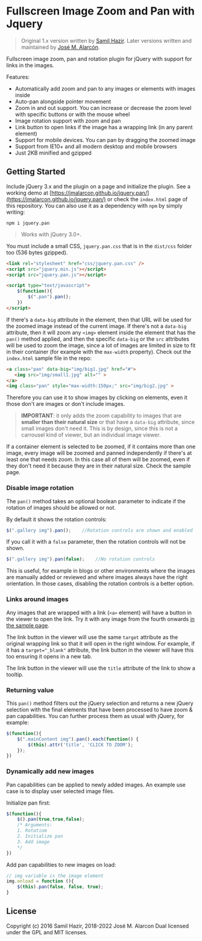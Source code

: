 # Fullscreen Image Zoom and Pan with Jquery

>Original 1.x version written by [Samil Hazir](https://github.com/saplumbaga). Later versions written and maintained by [José M. Alarcón](https://github.com/jmalarcon).

Fullscreen image zoom, pan and rotation plugin for jQuery with support for links in the images.

Features:

- Automatically add zoom and pan to any images or elements with images inside
- Auto-pan alongside pointer movement
- Zoom in and out support. You can increase or decrease the zoom level with specific buttons or with the mouse wheel
- Image rotation support with zoom and pan
- Link button to open links if the image has a wrapping link (in any parent element)
- Support for mobile devices. You can pan by dragging the zoomed image
- Support from IE10+ and all modern desktop and mobile browsers
- Just 2KB minified and gzipped

## Getting Started

Include jQuery 3.x and the plugin on a page and initialize the plugin. See a working demo at [https://jmalarcon.github.io/jquery.pan/](https://jmalarcon.github.io/jquery.pan/) or check the `index.html` page of this repository. You can also use it as a dependency with `npm` by simply writing:

```
npm i jquery.pan
```

>Works with jQuery 3.0+.

You must include a small CSS, `jquery.pan.css` that is in the `dist/css` folder too (536 bytes gzipped).

```html
<link rel="stylesheet" href="css/jquery.pan.css" />
<script src="jquery.min.js"></script>
<script src="jquery.pan.js"></script>

<script type="text/javascript">
    $(function(){
        $(".pan").pan();
    })
</script>
```

If there's a `data-big` attribute in the element, then that URL will be used for the zoomed image instead of the current image. If there's not a `data-big` attribute, then it will zoom any `<img>` element inside the element that has the `pan()` method applied, and then the specific `data-big` or the `src` attributes will be used to zoom the image, since a lot of images are limited in size to fit in their container (for example with the `max-width` property). Check out the `index.html` sample file in the repo:

```html
<a class="pan" data-big="img/big1.jpg" href="#">
   <img src="img/small1.jpg" alt="" >
</a>
<img class="pan" style="max-width:150px;" src="img/big2.jpg" >
```

Therefore you can use it to show images by clicking on elements, even it those don't are images or don't include images.

>**IMPORTANT**: it only adds the zoom capability to images that are **smaller than their natural size** or that have a `data-big` attribute, since small images don't need it. This is by design, since this is not a carrousel kind of viewer, but an individual image viewer.

If a container element is selected to be zoomed, if it contains more than one image, every image will be zoomed and panned independently if there's at least one that needs zoom. In this case all of them will be zoomed, even if they don't need it because they are in their natural size. Check the sample page.

### Disable image rotation

The `pan()` method takes an optional boolean parameter to indicate if the rotation of images should be allowed or not.

By default it shows the rotation controls:

```js
$(".gallery img").pan();    //Rotation controls are shown and enabled
```

If you call it with a `false` parameter, then the rotation controls will not be shown.

```js
$(".gallery img").pan(false);    //No rotation controls
```

This is useful, for example in blogs or other environments where the images are manually added or reviewed and where images always have the right orientation. In those cases, disabling the rotation controls is a better option.

### Links around images

Any images that are wrapped with a link (`<a>` element) will have a button in the viewer to open the link. Try it with any image from the fourth onwards [in the sample page](https://jmalarcon.github.io/jquery.pan/).

The link button in the viewer will use the same `target` attribute as the original wrapping link so that it will open in the right window. For example, if it has a `target="_blank"` attribute, the link button in the viewer will have this too ensuring it opens in a new tab.

The link button in the viewer will use the `title` attribute of the link to show a tooltip.

### Returning value

This `pan()` method filters out the jQuery selection and returns a new jQuery selection with the final elements that have been processed to have zoom & pan capabilities. You can further process them as usual with jQuery, for example:

```javascript
$(function(){
    $(".mainContent img").pan().each(function() {
        $(this).attr('title', 'CLICK TO ZOOM');
    });
})
```
### Dynamically add new images

Pan capabilities can be applied to newly added images. An example use case is to display user selected image files. 

Initialize pan first:

```javascript
$(function(){
    $().pan(true,true,false);
    /* Arguments:
    1. Rotatiom
    2. Initialize pan
    3. Add image
    */
})
```
Add pan capabilities to new images on load:

```javascript
// img variable is the image element
img.onload = function (){
    $(this).pan(false, false, true);
}
```

## License

Copyright (c) 2016 Samil Hazir, 2018-2022 José M. Alarcon
Dual licensed under the GPL and MIT licenses.
